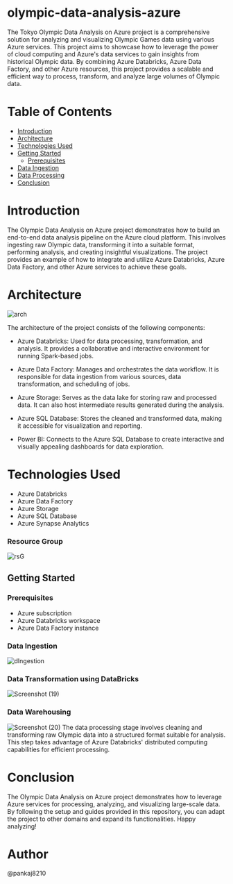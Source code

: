 # olympic-data-analysis-azure
The Tokyo Olympic Data Analysis on Azure project is a comprehensive solution for analyzing and visualizing Olympic Games data using various Azure services. This project aims to showcase how to leverage the power of cloud computing and Azure's data services to gain insights from historical Olympic data. By combining Azure Databricks, Azure Data Factory, and other Azure resources, this project provides a scalable and efficient way to process, transform, and analyze large volumes of Olympic data.

# Table of Contents
- [Introduction](https://github.com/pankaj8210/Olympics-Data-Analytics/blob/main/README.md#introduction)
- [Architecture](https://github.com/pankaj8210/Olympics-Data-Analytics/blob/main/README.md#architecture)
- [Technologies Used](https://github.com/pankaj8210/Olympics-Data-Analytics/blob/main/README.md#technologies-used)
- [Getting Started](https://github.com/pankaj8210/Olympics-Data-Analytics/blob/main/README.md#getting-started)
  - [Prerequisites](https://github.com/pankaj8210/Olympics-Data-Analytics/blob/main/README.md#prerequisites)
- [Data Ingestion](https://github.com/pankaj8210/Olympics-Data-Analytics/blob/main/README.md#data-ingestion)
- [Data Processing](https://github.com/pankaj8210/Olympics-Data-Analytics/blob/main/README.md#datafactory)
- [Conclusion](https://github.com/pankaj8210/Olympics-Data-Analytics/blob/main/README.md#conclusion)

# Introduction
The Olympic Data Analysis on Azure project demonstrates how to build an end-to-end data analysis pipeline on the Azure cloud platform. This involves ingesting raw Olympic data, transforming it into a suitable format, performing analysis, and creating insightful visualizations. The project provides an example of how to integrate and utilize Azure Databricks, Azure Data Factory, and other Azure services to achieve these goals.

# Architecture
![arch](https://github.com/pankaj8210/Olympics-Data-Analytics/assets/60617234/332dd635-c741-417a-b2de-bc525649052e)



The architecture of the project consists of the following components:

* Azure Databricks: Used for data processing, transformation, and analysis. It provides a collaborative and interactive environment for running Spark-based jobs.

* Azure Data Factory: Manages and orchestrates the data workflow. It is responsible for data ingestion from various sources, data transformation, and scheduling of jobs.

* Azure Storage: Serves as the data lake for storing raw and processed data. It can also host intermediate results generated during the analysis.

* Azure SQL Database: Stores the cleaned and transformed data, making it accessible for visualization and reporting.

* Power BI: Connects to the Azure SQL Database to create interactive and visually appealing dashboards for data exploration.

# Technologies Used
* Azure Databricks
* Azure Data Factory
* Azure Storage
* Azure SQL Database
* Azure Synapse Analytics
### Resource Group
![rsG](https://github.com/pankaj8210/Olympics-Data-Analytics/assets/60617234/2f481de3-b486-46e4-b38b-80b4410d6d01)
## Getting Started
### Prerequisites
* Azure subscription
* Azure Databricks workspace
* Azure Data Factory instance


### Data Ingestion
![dIngestion](https://github.com/pankaj8210/Olympics-Data-Analytics/assets/60617234/180d3f6a-5599-4c90-bdfc-b43dc1eef818)
### Data Transformation using DataBricks
![Screenshot (19)](https://github.com/pankaj8210/Olympics-Data-Analytics/assets/60617234/d6f6669a-c352-4829-9e2a-27b43936b785)
### Data Warehousing
![Screenshot (20)](https://github.com/pankaj8210/Olympics-Data-Analytics/assets/60617234/c061d6ae-656f-4f3a-b991-cf87d069af66)
The data processing stage involves cleaning and transforming raw Olympic data into a structured format suitable for analysis. This step takes advantage of Azure Databricks' distributed computing capabilities for efficient processing.

# Conclusion

The Olympic Data Analysis on Azure project demonstrates how to leverage Azure services for processing, analyzing, and visualizing large-scale data. By following the setup and guides provided in this repository, you can adapt the project to other domains and expand its functionalities. Happy analyzing!

# Author
@pankaj8210
